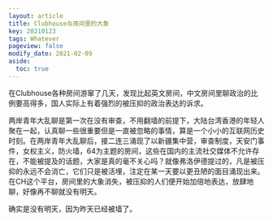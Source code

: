 ```yaml
---
layout: article
title: Clubhouse与房间里的大象
key: 20210123
tags: Whatever
pageview: false
modify_date: 2021-02-09
aside:
  toc: true
---
```


在Clubhouse各种房间游窜了几天，发现比起英文房间，中文房间里聊政治的比例要高得多，国人实际上有着强烈的被压抑的政治表达的诉求。

两岸青年大乱聊是第一次在没有审查，不用翻墙的前提下，大陆台湾香港的年轻人聚在一起，认真聊一些很重要但是一直被忽略的事情，算是一个小小的互联网历史时刻。在两岸青年大乱聊后，接二连三涌现了以新疆集中营，审查制度，天安门事件，女权主义，防火墙，64为主题的房间，这些在国内的主流社交媒体不允许存在，不能被提及的话题，大家是真的毫不关心吗？就像弗洛伊德提过的，凡是被压抑的永远不会消亡，它们只是被活埋，注定在某一天要以更丑陋的面目涌现出来。在CH这个平台，房间里的大象消失，被压抑的人们便开始加倍地表达，放肆地聊，好像再不聊就没有明天。

确实是没有明天，因为昨天已经被墙了。

